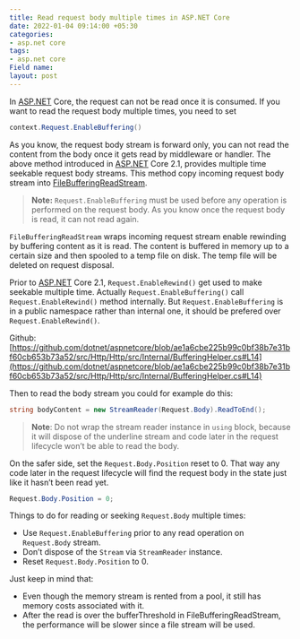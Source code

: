 ```yaml
---
title: Read request body multiple times in ASP.NET Core
date: 2022-01-04 09:14:00 +05:30
categories:
- asp.net core
tags:
- asp.net core
Field name: 
layout: post
---
```


In [ASP.NET](http://asp.net/) Core, the request can not be read once it is consumed. If you want to read the request body multiple times, you need to set

```csharp
context.Request.EnableBuffering()
```

As you know, the request body stream is forward only, you can not read the content from the body once it gets read by middleware or handler. The above method introduced in [ASP.NET](http://asp.net/) Core 2.1, provides multiple time seekable request body streams. This method copy incoming request body stream into [FileBufferingReadStream](https://docs.microsoft.com/en-us/dotnet/api/microsoft.aspnetcore.webutilities.filebufferingreadstream?view=aspnetcore-6.0). 

> **Note:** `Request.EnableBuffering` must be used before any operation is performed on the request body. As you know once the request body is read, it can not read again.
> 

`FileBufferingReadStream` wraps incoming request stream enable rewinding by buffering content as it is read. The content is buffered in memory up to a certain size and then spooled to a temp file on disk. The temp file will be deleted on request disposal.

Prior to [ASP.NET](http://ASP.NET) Core 2.1, `Request.EnableRewind()` get used to make seekable multiple time. Actually `Request.EnableBuffering()` call `Request.EnableRewind()` method internally. But `Request.EnableBuffering` is in a public namespace rather than internal one, it should be prefered over `Request.EnableRewind()`.

Github:[https://github.com/dotnet/aspnetcore/blob/ae1a6cbe225b99c0bf38b7e31bf60cb653b73a52/src/Http/Http/src/Internal/BufferingHelper.cs#L14](https://github.com/dotnet/aspnetcore/blob/ae1a6cbe225b99c0bf38b7e31bf60cb653b73a52/src/Http/Http/src/Internal/BufferingHelper.cs#L14)

Then to read the body stream you could for example do this:

```csharp
string bodyContent = new StreamReader(Request.Body).ReadToEnd();
```

> **Note**: Do not wrap the stream reader instance in `using` block, because it will dispose of the underline stream and code later in the request lifecycle won’t be able to read the body.
> 

On the safer side, set the `Request.Body.Position` reset to 0. That way any code later in the request lifecycle will find the request body in the state just like it hasn’t been read yet.

```csharp
Request.Body.Position = 0;
```

Things to do for reading or seeking `Request.Body` multiple times:

- Use `Request.EnableBuffering` prior to any read operation on `Request.Body` stream.
- Don’t dispose of the `Stream` via `StreamReader` instance.
- Reset `Request.Body.Position` to 0.

Just keep in mind that:

- Even though the memory stream is rented from a pool, it still has memory costs associated with it.
- After the read is over the bufferThreshold in FileBufferingReadStream,  the performance will be slower since a file stream will be used.


